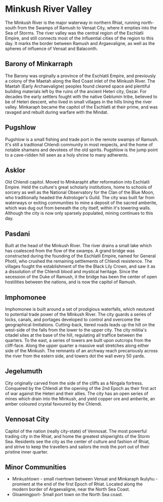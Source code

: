 # Minkush River Valley

The Minkush River is the major waterway in northern Rhiat, running north-south from the Swamps of Ramush to Vensat City, where it empties into the Sea of Storms. The river valley was the central region of the Eschlatli Empire, and still connects most of the influential cities of the region to this day. It marks the border between Ramush and Argaevaligne, as well as the spheres of influence of Vensat and Balaconth.


## Barony of Minkarraph 
The Barony was orginally a province of the Eschlatli Empire, and previously a colony of the Maetah along the Red Coast inlet of the Minkush River. The Maetah (Early Archaevaligne) peoples found cleared space and plentiful building materials left by the ruins of the ancient Heteri city, Gezar. For decades the early settlers fought with the native Geblumin tribe, believed to be of Heteri descent, who lived in small villages in the hills lining the river valley. Minkaraph became the capitol of the Eschlatli at their prime, and was ravaged and rebuilt during warfare with the Mindat.

## Pugshlow 
Pugshlow is a small fishing and trade port in the remote swamps of Ramush. It's still a tradtional Chlendi community in most respects, and the home of notable shamans and devotees of the old spirits. Pugshlow is the jump point to a cave-ridden hill seen as a holy shrine to many adherents.

## Asklor 
Old Chlendi capitol. Moved to Minkarapht after reformation into Eschlatli Empire. Held the culture's great scholarly institutions, home to schools of sorcery as well as the National Observatory for the Clan of the Blue Moon, who traditionally headed the Astrologer's Guild. The city was built far from waterways or exiting communities to mine a deposit of the sacred amberite, which was dug out from beneath the city itself, within it's towering walls. Although the city is now only sparsely populated, mining continues to this day.

## Pasdani 
Built at the head of the Minkush River. The river drains a small lake which has coalesced from the flow of the swamps. A grand bridge was constructed during the founding of the Eschlatli Empire, named for General Photil, who crushed the remaining settlements of Chlendi resistence. The villages fought the establishment of the the Black Lily Crown, and saw it as a dissolution of the Chlendi blood and mystical heritage. Since the secession of the Duke of Ramush, it the bridge has been the center of open hostilities between the nations, and is now the capitol of Ramush.

## Imphomonee 
Imphomonee is built around a set of prodigious waterfalls, which neutured to potential trade power of the MInkush River. The city guards a series of locks, canals, and portages developed to control and overcome the geographical limitations. Cutting-back, tiered roads leads up the hill on the west-side of the falls from the lower to the upper city. The city militia's citadel sites at the base of the hill, regulating all traffice between the quarters. To the east, a series of towers are built upon outcrops from the cliff-face. Along the upper quarter a massive wall stretches along either side of the Minkush. The remnants of an archway reach precariously across the river from the estern side, and towers dot the wall every 50 yards.

## Jegelumuth 
City originally carved from the side of the cliffs as a Ningala fortress. Conquered by the Chlendi at the opening of the 2nd Epoch as their first act of war against the Heteri and their allies. The city has an open series of mines which drain into the Minkush, and yield copper ore and amberite, an amber coloured crystal favoured by the Chlendi.

## Vennosat City 
Capitol of the nation (really city-state) of Vennosat. The most powerful trading city in the Rhiat, and home the greatest shipwrights of the Storm Sea. Residents see the city as the center of culture and fashion of Rhiat, and strive to keep the travellers and sailors the mob the port out of their pristine inner quarter.

## Minor Communities 
* Minkushtown - small rivertown between Vensat and Minkaraph Ikulyhu - promient at the end of the first Epoch of Rhiat. Located along the modern border of Argaevaligne, near the North Sea Coast. 
* Gloamingport- Small port town on the North Sea coast.